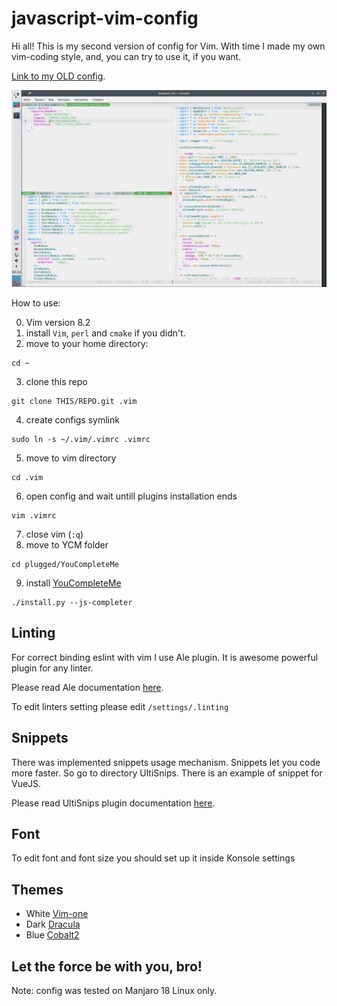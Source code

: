 # javascript-vim-config

Hi all! This is my second version of config for Vim. With time I made my own vim-coding style, and, you can try to use it, if you want.

[Link to my OLD config](https://github.com/PinkyRabbit/nodejs-python-vim-config).

![Vim image](https://raw.githubusercontent.com/PinkyRabbit/my-js-vim-cfg-v2/master/vim-demo.png "Vim image")

How to use:

0. Vim version 8.2
1. install `Vim`, `perl` and `cmake` if you didn't.
2. move to your home directory:

```
cd ~
```

3. clone this repo

```
git clone THIS/REPO.git .vim
```

4. create configs symlink

```
sudo ln -s ~/.vim/.vimrc .vimrc
```

5. move to vim directory

```
cd .vim
```

6. open config and wait untill plugins installation ends

```
vim .vimrc
```

7. close vim (`:q`)
8. move to YCM folder

```
cd plugged/YouCompleteMe
```

9. install [YouCompleteMe](https://github.com/ycm-core/YouCompleteMe)

```
./install.py --js-completer
```

## Linting

For correct binding eslint with vim I use Ale plugin. It is awesome powerful plugin for any linter.

Please read Ale documentation [here](https://github.com/dense-analysis/ale).

To edit linters setting please edit `/settings/.linting`

## Snippets

There was implemented snippets usage mechanism. Snippets let you code more faster. So go to directory UltiSnips. There is an example of snippet for VueJS.

Please read UltiSnips plugin documentation [here](https://github.com/SirVer/ultisnips). 

## Font

To edit font and font size you should set up it inside Konsole settings

## Themes

* White [Vim-one](https://github.com/rakr/vim-one)
* Dark [Dracula](https://github.com/crusoexia/vim-dracula)
* Blue [Cobalt2](https://github.com/GertjanReynaert/cobalt2-vim-theme)

## Let the force be with you, bro!

Note: config was tested on Manjaro 18 Linux only.
